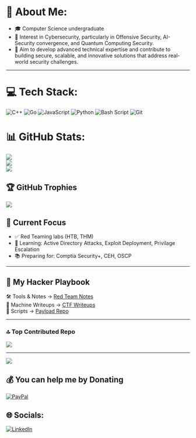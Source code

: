 # 💫 About Me:

- 🎓 Computer Science undergraduate
- 🚀 Interest in Cybersecurity, particularly in Offensive Security, AI-Security convergence, and Quantum Computing Security.
- 🔐 Aim to develop advanced technical expertise and contribute to building secure, scalable, and innovative solutions that address real-world security challenges.

---

# 💻 Tech Stack:
![C++](https://img.shields.io/badge/c++-%2300599C.svg?style=for-the-badge&logo=c%2B%2B&logoColor=white) ![Go](https://img.shields.io/badge/go-%2300ADD8.svg?style=for-the-badge&logo=go&logoColor=white) ![JavaScript](https://img.shields.io/badge/javascript-%23323330.svg?style=for-the-badge&logo=javascript&logoColor=%23F7DF1E) ![Python](https://img.shields.io/badge/python-3670A0?style=for-the-badge&logo=python&logoColor=ffdd54) ![Bash Script](https://img.shields.io/badge/bash_script-%23121011.svg?style=for-the-badge&logo=gnu-bash&logoColor=white) ![Git](https://img.shields.io/badge/git-%23F05033.svg?style=for-the-badge&logo=git&logoColor=white)

# 📊 GitHub Stats:
![](https://github-readme-stats.vercel.app/api?username=Dibyadipan&theme=dark&hide_border=false&include_all_commits=true&count_private=false)<br/>
![](https://nirzak-streak-stats.vercel.app/?user=Dibyadipan&theme=dark&hide_border=false)<br/>
![](https://github-readme-stats.vercel.app/api/top-langs/?username=Dibyadipan&theme=dark&hide_border=false&include_all_commits=true&count_private=false&layout=compact)<br/>

## 🏆 GitHub Trophies
![](https://github-profile-trophy.vercel.app/?username=Dibyadipan&theme=onedark&no-frame=false&no-bg=false&margin-w=4)

## 🔨 Current Focus
- ✅ Red Teaming labs (HTB, THM)
- 🎯 Learning: Active Directory Attacks, Exploit Deployment, Privilage Escalation
- 📚 Preparing for: Comptia Security+, CEH, OSCP

---

## 🧠 My Hacker Playbook
🛠️ Tools & Notes → [Red Team Notes](https://github.com/Dibyadipan/RedTeam-Journey)  
🎯 Machine Writeups → [CTF Writeups](https://github.com/Dibyadipan/RedTeam-Journey/tree/main/CTF-Solutions)  
🔗 Scripts → [Payload Repo](https://github.com/Dibyadipan/RedTeam-Journey/tree/main/Scripts)

---

### 🔝 Top Contributed Repo
![](https://github-contributor-stats.vercel.app/api?username=Dibyadipan&limit=5&theme=dark&combine_all_yearly_contributions=true)

---
[![](https://visitcount.itsvg.in/api?id=Dibyadipan&icon=2&color=13)](https://visitcount.itsvg.in)

## 💰 You can help me by Donating
  [![PayPal](https://img.shields.io/badge/PayPal-00457C?style=for-the-badge&logo=paypal&logoColor=white)](https://paypal.me/dibyadipan654) 

## 🌐 Socials:
[![LinkedIn](https://img.shields.io/badge/LinkedIn-%230077B5.svg?logo=linkedin&logoColor=white)](https://linkedin.com/in/Dibyadipan) 
